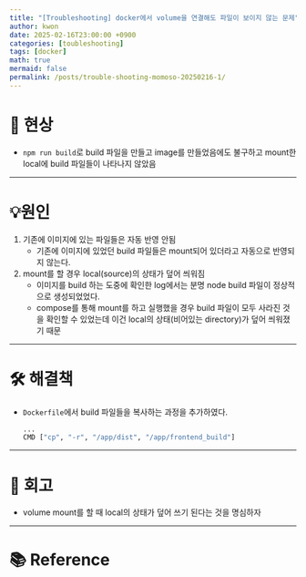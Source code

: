 ```yaml
---
title: "[Troubleshooting] docker에서 volume을 연결해도 파일이 보이지 않는 문제"
author: kwon
date: 2025-02-16T23:00:00 +0900
categories: [toubleshooting]
tags: [docker]
math: true
mermaid: false
permalink: /posts/trouble-shooting-momoso-20250216-1/
---
```


# 🚫 현상

- `npm run build`로 build 파일을 만들고 image를 만들었음에도 불구하고 mount한 local에 build 파일들이 나타나지 않았음
---


# 💡원인

1. 기존에 이미지에 있는 파일들은 자동 반영 안됨
    - 기존에 이미지에 있었던 build 파일들은 mount되어 있더라고 자동으로 반영되지 않는다.
2. mount를 할 경우 local(source)의 상태가 덮어 씌워짐
    - 이미지를 build 하는 도중에 확인한 log에서는 분명 node build 파일이 정상적으로 생성되었었다.
    - compose를 통해 mount를 하고 실행했을 경우 build 파일이 모두 사라진 것을 확인할 수 있었는데 이건 local의 상태(비어있는 directory)가 덮어 씌워졌기 때문
---


# 🛠 해결책

- `Dockerfile`에서 build 파일들을 복사하는 과정을 추가하였다.
    
    ```bash
    ...
    CMD ["cp", "-r", "/app/dist", "/app/frontend_build"]
    ```
---


# 🤔 회고

- volume mount를 할 때 local의 상태가 덮어 쓰기 된다는 것을 명심하자
---


# 📚 Reference